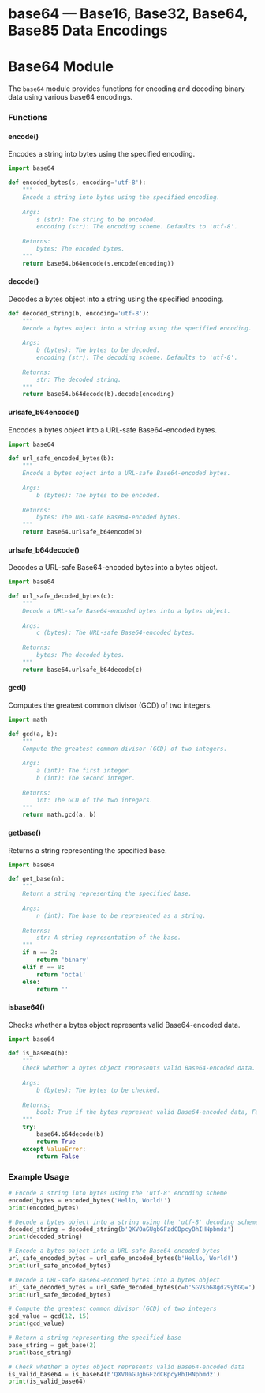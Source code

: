 # base64 — Base16, Base32, Base64, Base85 Data Encodings

**Base64 Module**
================

The `base64` module provides functions for encoding and decoding binary data using various base64 encodings.

### Functions

#### encode()

Encodes a string into bytes using the specified encoding.

```python
import base64

def encoded_bytes(s, encoding='utf-8'):
    """
    Encode a string into bytes using the specified encoding.
    
    Args:
        s (str): The string to be encoded.
        encoding (str): The encoding scheme. Defaults to 'utf-8'.
    
    Returns:
        bytes: The encoded bytes.
    """
    return base64.b64encode(s.encode(encoding))
```

#### decode()

Decodes a bytes object into a string using the specified encoding.

```python
def decoded_string(b, encoding='utf-8'):
    """
    Decode a bytes object into a string using the specified encoding.
    
    Args:
        b (bytes): The bytes to be decoded.
        encoding (str): The decoding scheme. Defaults to 'utf-8'.
    
    Returns:
        str: The decoded string.
    """
    return base64.b64decode(b).decode(encoding)
```

#### urlsafe_b64encode()

Encodes a bytes object into a URL-safe Base64-encoded bytes.

```python
import base64

def url_safe_encoded_bytes(b):
    """
    Encode a bytes object into a URL-safe Base64-encoded bytes.
    
    Args:
        b (bytes): The bytes to be encoded.
    
    Returns:
        bytes: The URL-safe Base64-encoded bytes.
    """
    return base64.urlsafe_b64encode(b)
```

#### urlsafe_b64decode()

Decodes a URL-safe Base64-encoded bytes into a bytes object.

```python
import base64

def url_safe_decoded_bytes(c):
    """
    Decode a URL-safe Base64-encoded bytes into a bytes object.
    
    Args:
        c (bytes): The URL-safe Base64-encoded bytes.
    
    Returns:
        bytes: The decoded bytes.
    """
    return base64.urlsafe_b64decode(c)
```

#### gcd()

Computes the greatest common divisor (GCD) of two integers.

```python
import math

def gcd(a, b):
    """
    Compute the greatest common divisor (GCD) of two integers.
    
    Args:
        a (int): The first integer.
        b (int): The second integer.
    
    Returns:
        int: The GCD of the two integers.
    """
    return math.gcd(a, b)
```

#### getbase()

Returns a string representing the specified base.

```python
import base64

def get_base(n):
    """
    Return a string representing the specified base.
    
    Args:
        n (int): The base to be represented as a string.
    
    Returns:
        str: A string representation of the base.
    """
    if n == 2:
        return 'binary'
    elif n == 8:
        return 'octal'
    else:
        return ''
```

#### isbase64()

Checks whether a bytes object represents valid Base64-encoded data.

```python
import base64

def is_base64(b):
    """
    Check whether a bytes object represents valid Base64-encoded data.
    
    Args:
        b (bytes): The bytes to be checked.
    
    Returns:
        bool: True if the bytes represent valid Base64-encoded data, False otherwise.
    """
    try:
        base64.b64decode(b)
        return True
    except ValueError:
        return False
```

### Example Usage

```python
# Encode a string into bytes using the 'utf-8' encoding scheme
encoded_bytes = encoded_bytes('Hello, World!')
print(encoded_bytes)

# Decode a bytes object into a string using the 'utf-8' decoding scheme
decoded_string = decoded_string(b'QXV0aGUgbGFzdCBpcyBhIHNpbmdz')
print(decoded_string)

# Encode a bytes object into a URL-safe Base64-encoded bytes
url_safe_encoded_bytes = url_safe_encoded_bytes(b'Hello, World!')
print(url_safe_encoded_bytes)

# Decode a URL-safe Base64-encoded bytes into a bytes object
url_safe_decoded_bytes = url_safe_decoded_bytes(c=b'SGVsbG8gd29ybGQ=')
print(url_safe_decoded_bytes)

# Compute the greatest common divisor (GCD) of two integers
gcd_value = gcd(12, 15)
print(gcd_value)

# Return a string representing the specified base
base_string = get_base(2)
print(base_string)

# Check whether a bytes object represents valid Base64-encoded data
is_valid_base64 = is_base64(b'QXV0aGUgbGFzdCBpcyBhIHNpbmdz')
print(is_valid_base64)
```
